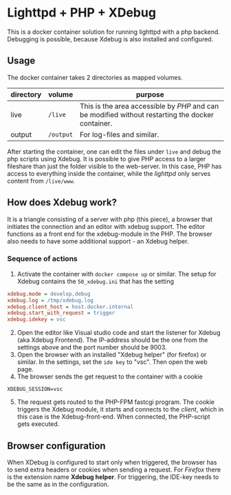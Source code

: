 # Lighttpd + PHP + XDebug

This is a docker container solution for running lighttpd with a php backend. Debugging is possible, because Xdebug is also installed and configured.

## Usage

The docker container takes 2 directories as mapped volumes.

directory | volume | purpose
--- | --- | ---
live | `/live` | This is the area accessible by *PHP* and can be modified without restarting the docker container.
output | `/output` | For log-files and similar.

After starting the container, one can edit the files under `live` and debug the php scripts using Xdebug. It is possible to give PHP access to a larger fileshare than just the folder visible to the web-server. In this case, PHP has access to everything inside the container, while the *lighttpd* only serves content from `/live/www`.

## How does Xdebug work?

It is a triangle consisting of a server with php (this piece), a browser that initiates the connection and an editor with xdebug support. The editor functions as a front end for the xdebug-module in the PHP. The browser also needs to have some additional support - an Xdebug helper.

### Sequence of actions

1. Activate the container with `docker compose up` or similar. The setup for Xdebug contains the `50_xdebug.ini` that has the setting
~~~ini
xdebug.mode = develop,debug
xdebug.log = /tmp/xdebug.log
xdebug.client_host = host.docker.internal
xdebug.start_with_request = trigger
xdebug.idekey = vsc
~~~
2. Open the editor like Visual studio code and start the listener for Xdebug (aka Xdebug Frontend). The IP-address should be the one from the settings above and the port number should be 9003.
3. Open the browser with an installed "Xdebug helper" (for firefox) or similar. In the settings, set the `ide key` to "vsc". Then open the web page.
4. The browser sends the get request to the container with a cookie
~~~
XDEBUG_SESSION=vsc
~~~
5. The request gets routed to the PHP-FPM fastcgi program. The cookie triggers the Xdebug module, it starts and connects to the *client*, which in this case is the Xdebug-front-end. When connected, the PHP-script gets executed.

## Browser configuration
When XDebug is configured to start only when triggered, the browser has to send extra headers or cookies when sending a request. For *Firefox* there is the extension name **Xdebug helper**. For triggering, the IDE-key needs to be the same as in the configuration.

